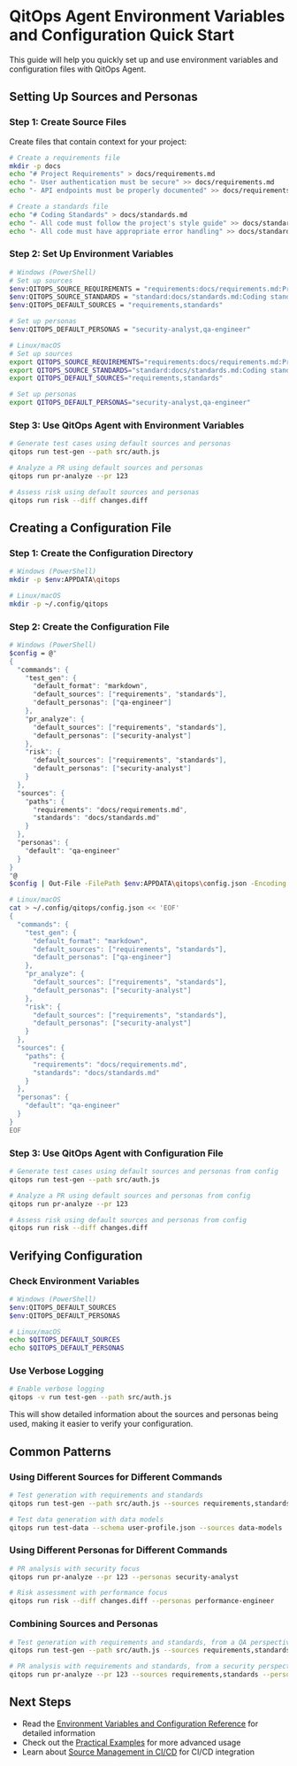 # QitOps Agent Environment Variables and Configuration Quick Start

This guide will help you quickly set up and use environment variables and configuration files with QitOps Agent.

## Setting Up Sources and Personas

### Step 1: Create Source Files

Create files that contain context for your project:

```bash
# Create a requirements file
mkdir -p docs
echo "# Project Requirements" > docs/requirements.md
echo "- User authentication must be secure" >> docs/requirements.md
echo "- API endpoints must be properly documented" >> docs/requirements.md

# Create a standards file
echo "# Coding Standards" > docs/standards.md
echo "- All code must follow the project's style guide" >> docs/standards.md
echo "- All code must have appropriate error handling" >> docs/standards.md
```

### Step 2: Set Up Environment Variables

```bash
# Windows (PowerShell)
# Set up sources
$env:QITOPS_SOURCE_REQUIREMENTS = "requirements:docs/requirements.md:Project requirements"
$env:QITOPS_SOURCE_STANDARDS = "standard:docs/standards.md:Coding standards"
$env:QITOPS_DEFAULT_SOURCES = "requirements,standards"

# Set up personas
$env:QITOPS_DEFAULT_PERSONAS = "security-analyst,qa-engineer"

# Linux/macOS
# Set up sources
export QITOPS_SOURCE_REQUIREMENTS="requirements:docs/requirements.md:Project requirements"
export QITOPS_SOURCE_STANDARDS="standard:docs/standards.md:Coding standards"
export QITOPS_DEFAULT_SOURCES="requirements,standards"

# Set up personas
export QITOPS_DEFAULT_PERSONAS="security-analyst,qa-engineer"
```

### Step 3: Use QitOps Agent with Environment Variables

```bash
# Generate test cases using default sources and personas
qitops run test-gen --path src/auth.js

# Analyze a PR using default sources and personas
qitops run pr-analyze --pr 123

# Assess risk using default sources and personas
qitops run risk --diff changes.diff
```

## Creating a Configuration File

### Step 1: Create the Configuration Directory

```bash
# Windows (PowerShell)
mkdir -p $env:APPDATA\qitops

# Linux/macOS
mkdir -p ~/.config/qitops
```

### Step 2: Create the Configuration File

```bash
# Windows (PowerShell)
$config = @"
{
  "commands": {
    "test_gen": {
      "default_format": "markdown",
      "default_sources": ["requirements", "standards"],
      "default_personas": ["qa-engineer"]
    },
    "pr_analyze": {
      "default_sources": ["requirements", "standards"],
      "default_personas": ["security-analyst"]
    },
    "risk": {
      "default_sources": ["requirements", "standards"],
      "default_personas": ["security-analyst"]
    }
  },
  "sources": {
    "paths": {
      "requirements": "docs/requirements.md",
      "standards": "docs/standards.md"
    }
  },
  "personas": {
    "default": "qa-engineer"
  }
}
"@
$config | Out-File -FilePath $env:APPDATA\qitops\config.json -Encoding utf8

# Linux/macOS
cat > ~/.config/qitops/config.json << 'EOF'
{
  "commands": {
    "test_gen": {
      "default_format": "markdown",
      "default_sources": ["requirements", "standards"],
      "default_personas": ["qa-engineer"]
    },
    "pr_analyze": {
      "default_sources": ["requirements", "standards"],
      "default_personas": ["security-analyst"]
    },
    "risk": {
      "default_sources": ["requirements", "standards"],
      "default_personas": ["security-analyst"]
    }
  },
  "sources": {
    "paths": {
      "requirements": "docs/requirements.md",
      "standards": "docs/standards.md"
    }
  },
  "personas": {
    "default": "qa-engineer"
  }
}
EOF
```

### Step 3: Use QitOps Agent with Configuration File

```bash
# Generate test cases using default sources and personas from config
qitops run test-gen --path src/auth.js

# Analyze a PR using default sources and personas from config
qitops run pr-analyze --pr 123

# Assess risk using default sources and personas from config
qitops run risk --diff changes.diff
```

## Verifying Configuration

### Check Environment Variables

```bash
# Windows (PowerShell)
$env:QITOPS_DEFAULT_SOURCES
$env:QITOPS_DEFAULT_PERSONAS

# Linux/macOS
echo $QITOPS_DEFAULT_SOURCES
echo $QITOPS_DEFAULT_PERSONAS
```

### Use Verbose Logging

```bash
# Enable verbose logging
qitops -v run test-gen --path src/auth.js
```

This will show detailed information about the sources and personas being used, making it easier to verify your configuration.

## Common Patterns

### Using Different Sources for Different Commands

```bash
# Test generation with requirements and standards
qitops run test-gen --path src/auth.js --sources requirements,standards

# Test data generation with data models
qitops run test-data --schema user-profile.json --sources data-models
```

### Using Different Personas for Different Commands

```bash
# PR analysis with security focus
qitops run pr-analyze --pr 123 --personas security-analyst

# Risk assessment with performance focus
qitops run risk --diff changes.diff --personas performance-engineer
```

### Combining Sources and Personas

```bash
# Test generation with requirements and standards, from a QA perspective
qitops run test-gen --path src/auth.js --sources requirements,standards --personas qa-engineer

# PR analysis with requirements and standards, from a security perspective
qitops run pr-analyze --pr 123 --sources requirements,standards --personas security-analyst
```

## Next Steps

- Read the [Environment Variables and Configuration Reference](ENV_CONFIG_REFERENCE.md) for detailed information
- Check out the [Practical Examples](PRACTICAL_EXAMPLES.md) for more advanced usage
- Learn about [Source Management in CI/CD](SOURCE_MANAGEMENT_CI_CD.md) for CI/CD integration
